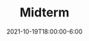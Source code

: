 ---
type: exam
date: 2021-10-19T18:00:00-6:00
title: Midterm
notes: "Academic and Residential Complex, Room No. 137"
sidebar: false
---